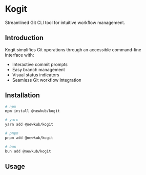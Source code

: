 # Kogit

Streamlined Git CLI tool for intuitive workflow management.

## Introduction

Kogit simplifies Git operations through an accessible command-line interface with:

- Interactive commit prompts
- Easy branch management
- Visual status indicators 
- Seamless Git workflow integration


## Installation


```bash
# npm
npm install @newkub/kogit

# yarn
yarn add @newkub/kogit

# pnpm
pnpm add @newkub/kogit

# bun
bun add @newkub/kogit
```

## Usage


